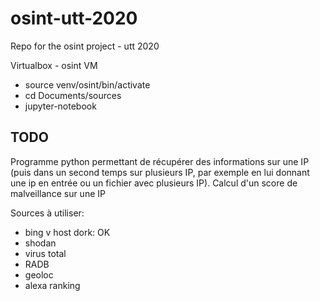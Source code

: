 # osint-utt-2020
Repo for the osint project - utt 2020


Virtualbox - osint VM

- source venv/osint/bin/activate
- cd Documents/sources
- jupyter-notebook


## TODO
Programme python permettant de récupérer des informations sur une IP (puis dans un second temps sur plusieurs IP, par exemple en lui donnant une ip en entrée ou un fichier avec plusieurs IP).
Calcul d'un score de malveillance sur une IP

Sources à utiliser:
- bing v host dork: OK
- shodan 
- virus total
- RADB 
- geoloc 
- alexa ranking

